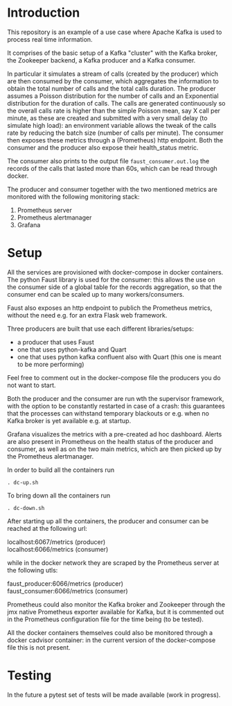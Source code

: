 # Introduction

This repository is an example of a use case where Apache Kafka is used to process real time information. 

It comprises of the basic setup of a Kafka "cluster" with the Kafka broker, the Zookeeper backend, a Kafka producer and a Kafka 
consumer.

In particular it simulates a stream of calls (created by the producer) which are then consumed by the consumer, which aggregates the information to obtain the total number of calls and the total calls duration.
The producer assumes a Poisson distribution for the number of calls and an Exponential distribution for the duration of calls. The calls are generated continuously so the overall calls rate is higher than the simple Poisson mean, say X call per minute, as these are created and submitted with a very small delay (to simulate high load): an environment variable allows the tweak of the calls rate by reducing the batch size (number of calls per minute). 
The consumer then exposes these metrics through a (Prometheus) http endpoint.
Both the consumer and the producer also expose their health_status metric.

The consumer also prints to the output file `faust_consumer.out.log` the records of the calls that lasted more than 60s, 
which can be read through docker.

The producer and consumer together with the two mentioned metrics are monitored with the following monitoring stack:

1. Prometheus server
2. Prometheus alertmanager
3. Grafana

# Setup

All the services are provisioned with docker-compose in docker containers. 
The python Faust library is used for the consumer: this allows the use on the consumer side 
of a global table for the records aggregation, so that the consumer end can be scaled up to many workers/consumers.

Faust also exposes an http endpoint to publich the Prometheus metrics, without the need e.g. for an extra Flask web framework.

Three producers are built that use each different libraries/setups: 
- a producer that uses Faust
- one that uses python-kafka and Quart
- one that uses python kafka confluent also with Quart (this one is meant to be more performing)

Feel free to comment out in the docker-compose file the producers you do not want to start.

Both the producer and the consumer are run wth the supervisor framework, with the option to be constantly restarted 
in case of a crash: this guarantees that the processes can withstand temporary blackouts or e.g. when no Kafka broker 
is yet available e.g. at startup.
  
Grafana visualizes the metrics with a pre-created ad hoc dashboard. Alerts are also present in Prometheus on 
the health status of the producer and consumer, as well as on the two main metrics, which are then picked up by the 
Prometheus alertmanager.

In order to build all the containers run

`. dc-up.sh`

To bring down all the containers run 

`. dc-down.sh`

After starting up all the containers, the producer and consumer can be reached at the following url:

localhost:6067/metrics (producer)  
localhost:6066/metrics (consumer) 

while in the docker network they are scraped by the Prometheus server at the following utls:

faust_producer:6066/metrics (producer)  
faust_consumer:6066/metrics (consumer) 

Prometheus could also monitor the Kafka broker and Zookeeper through the jmx native Prometheus exporter 
available for Kafka, but it is commented out in the Prometheus configuration file for the time being (to be tested).

All the docker containers themselves could also be monitored through a docker cadvisor container: in the current version 
of the docker-compose file this is not present. 

# Testing

In the future a pytest set of tests will be made available (work in progress).

